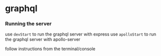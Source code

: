 # graphql

### Running the server

use `devStart` to run the graphql server with express
use `apolloStart` to run the graphql server with apollo-server

follow instructions from the terminal/console
